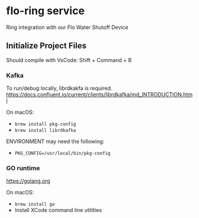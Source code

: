 # flo-ring service

Ring integration with our Flo Water Shutoff Device

## Initialize Project Files

Should compile with VsCode: Shift + Command + B

### Kafka

To run/debug locally, librdkakfa is required.
https://docs.confluent.io/current/clients/librdkafka/md_INTRODUCTION.html

On macOS:

- `brew install pkg-config`
- `brew install librdkafka`

ENVIRONMENT may need the following:

- `PKG_CONFIG=/usr/local/bin/pkg-config`

### GO runtime

https://golang.org

On macOS:

- `brew install go`
- Install XCode command line utilities
